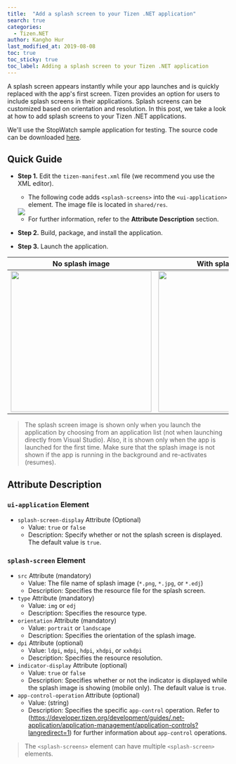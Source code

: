 ```yaml
---
title:  "Add a splash screen to your Tizen .NET application"
search: true
categories:
  - Tizen.NET
author: Kangho Hur
last_modified_at: 2019-08-08
toc: true
toc_sticky: true
toc_label: Adding a splash screen to your Tizen .NET application
---
```


A splash screen appears instantly while your app launches and is quickly replaced with the app's first screen. Tizen provides an option for users to include splash screens in their applications. Splash screens can be customized based on orientation and resolution.
In this post, we take a look at how to add splash screens to your Tizen .NET applications. 

We'll use the StopWatch sample application for testing. The source code can be downloaded [here](https://github.com/Samsung/Tizen-CSharp-Samples/tree/master/Wearable/XStopWatch).

## Quick Guide 

- **Step 1.** Edit the `tizen-manifest.xml` file (we recommend you use the XML editor).
  - The following code adds `<splash-screens>` into the `<ui-application>` element. The image file is located in `shared/res`.

  <img src="https://user-images.githubusercontent.com/1029134/62266973-6f173800-b465-11e9-9fbc-5338b5032f06.png">
  
  - For further information, refer to the **Attribute Description** section.
  
- **Step 2.** Build, package, and install the application.

- **Step 3.** Launch the application.

| **No splash image** | **With splash image** |
|-|-|
|<img src="https://user-images.githubusercontent.com/1029134/62266998-88b87f80-b465-11e9-8d81-d317c6e2e365.gif" width="320"/> | <img src="https://user-images.githubusercontent.com/1029134/62267001-8a824300-b465-11e9-85bf-5feed6181b1f.gif" width="320"/>|

> The splash screen image is shown only when you launch the application by choosing from an application list (not when launching directly from Visual Studio). Also, it is shown only when the app is launched for the first time. Make sure that the splash image is not shown if the app is running in the background and re-activates (resumes).

## Attribute Description

### `ui-application` Element
- `splash-screen-display` Attribute (Optional)
  - Value: `true` or `false`
  - Description: Specify whether or not the splash screen is displayed. The default value is `true`.

### `splash-screen` Element 
- `src` Attribute (mandatory)
  - Value: The file name of splash image (`*.png`, `*.jpg`, or `*.edj`)
  - Description: Specifies the resource file for the splash screen.
- `type` Attribute (mandatory)
  - Value: `img` or `edj`
  - Description: Specifies the resource type.
- `orientation` Attribute (mandatory)
  - Value: `portrait` or `landscape`
  - Description: Specifies the orientation of the splash image.
- `dpi` Attribute (optional)
  - Value: `ldpi`, `mdpi`, `hdpi`, `xhdpi`, or `xxhdpi`
  - Description: Specifies the resource resolution.
- `indicator-display` Attribute (optional)
  - Value: `true` or `false`
  - Description: Specifies whether or not the indicator is displayed while the splash image is showing (mobile only). The default value is `true`.
- `app-control-operation` Attribute (optional)
  - Value: (string)
  - Description: Specifies the specific `app-control` operation. Refer to (https://developer.tizen.org/development/guides/.net-application/application-management/application-controls?langredirect=1) for further information about `app-control` operations.
 
 > The `<splash-screens>` element can have multiple `<splash-screen>` elements.
 
  
